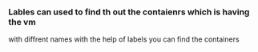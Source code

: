 ### Lables can used to find th out the contaienrs which is having the vm

with diffrent names with the help of labels you can find the containers 